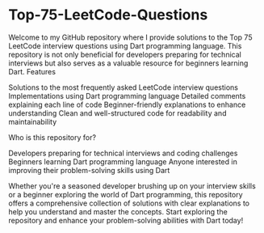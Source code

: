 # Top-75-LeetCode-Questions
Welcome to my GitHub repository where I provide solutions to the Top 75 LeetCode interview questions using Dart programming language. This repository is not only beneficial for developers preparing for technical interviews but also serves as a valuable resource for beginners learning Dart.
Features

Solutions to the most frequently asked LeetCode interview questions
Implementations using Dart programming language
Detailed comments explaining each line of code
Beginner-friendly explanations to enhance understanding
Clean and well-structured code for readability and maintainability

Who is this repository for?

Developers preparing for technical interviews and coding challenges
Beginners learning Dart programming language
Anyone interested in improving their problem-solving skills using Dart

Whether you're a seasoned developer brushing up on your interview skills or a beginner exploring the world of Dart programming, this repository offers a comprehensive collection of solutions with clear explanations to help you understand and master the concepts.
Start exploring the repository and enhance your problem-solving abilities with Dart today!
